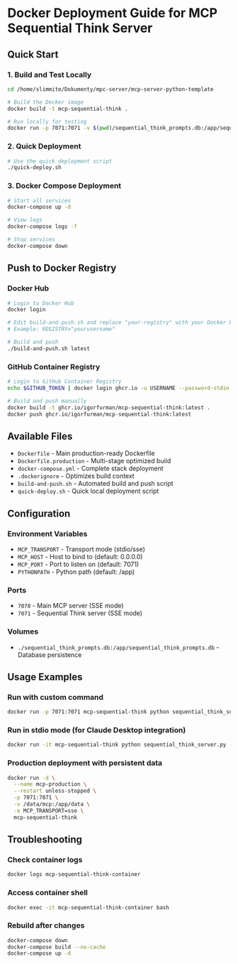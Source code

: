 # Docker Deployment Guide for MCP Sequential Think Server

## Quick Start

### 1. Build and Test Locally
```bash
cd /home/slimmite/Dokumenty/mpc-server/mcp-server-python-template

# Build the Docker image
docker build -t mcp-sequential-think .

# Run locally for testing
docker run -p 7071:7071 -v $(pwd)/sequential_think_prompts.db:/app/sequential_think_prompts.db mcp-sequential-think
```

### 2. Quick Deployment
```bash
# Use the quick deployment script
./quick-deploy.sh
```

### 3. Docker Compose Deployment
```bash
# Start all services
docker-compose up -d

# View logs
docker-compose logs -f

# Stop services
docker-compose down
```

## Push to Docker Registry

### Docker Hub
```bash
# Login to Docker Hub
docker login

# Edit build-and-push.sh and replace "your-registry" with your Docker Hub username
# Example: REGISTRY="yourusername"

# Build and push
./build-and-push.sh latest
```

### GitHub Container Registry
```bash
# Login to GitHub Container Registry
echo $GITHUB_TOKEN | docker login ghcr.io -u USERNAME --password-stdin

# Build and push manually
docker build -t ghcr.io/igorfurman/mcp-sequential-think:latest .
docker push ghcr.io/igorfurman/mcp-sequential-think:latest
```

## Available Files

- `Dockerfile` - Main production-ready Dockerfile
- `Dockerfile.production` - Multi-stage optimized build
- `docker-compose.yml` - Complete stack deployment
- `.dockerignore` - Optimizes build context
- `build-and-push.sh` - Automated build and push script
- `quick-deploy.sh` - Quick local deployment script

## Configuration

### Environment Variables
- `MCP_TRANSPORT` - Transport mode (stdio/sse)
- `MCP_HOST` - Host to bind to (default: 0.0.0.0)
- `MCP_PORT` - Port to listen on (default: 7071)
- `PYTHONPATH` - Python path (default: /app)

### Ports
- `7070` - Main MCP server (SSE mode)
- `7071` - Sequential Think server (SSE mode)

### Volumes
- `./sequential_think_prompts.db:/app/sequential_think_prompts.db` - Database persistence

## Usage Examples

### Run with custom command
```bash
docker run -p 7071:7071 mcp-sequential-think python sequential_think_server.py --transport sse --host 0.0.0.0 --port 7071
```

### Run in stdio mode (for Claude Desktop integration)
```bash
docker run -it mcp-sequential-think python sequential_think_server.py --transport stdio
```

### Production deployment with persistent data
```bash
docker run -d \
  --name mcp-production \
  --restart unless-stopped \
  -p 7071:7071 \
  -v /data/mcp:/app/data \
  -e MCP_TRANSPORT=sse \
  mcp-sequential-think
```

## Troubleshooting

### Check container logs
```bash
docker logs mcp-sequential-think-container
```

### Access container shell
```bash
docker exec -it mcp-sequential-think-container bash
```

### Rebuild after changes
```bash
docker-compose down
docker-compose build --no-cache
docker-compose up -d
```
